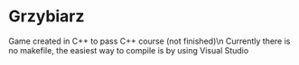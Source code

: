 # Grzybiarz
Game created in C++ to pass C++ course (not finished)\n
Currently there is no makefile, the easiest way to compile is by using Visual Studio

